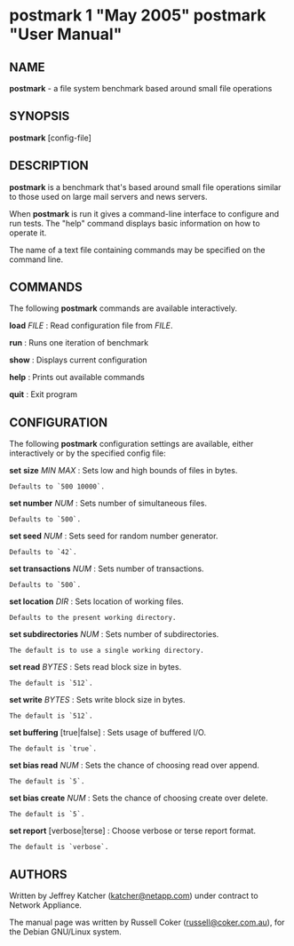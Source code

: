 postmark 1 "May 2005" postmark "User Manual"
============================================

NAME
----

**postmark** - a file system benchmark based around small file operations

SYNOPSIS
--------

__postmark__ [config-file]

DESCRIPTION
-----------

**postmark** is a benchmark that's based around small file operations similar to those used on large mail servers and news servers.

When **postmark** is run it gives a command-line interface to configure and run tests. The "help" command displays basic information on how to operate it.

The name of a text file containing commands may be specified on the command line.

COMMANDS
--------

The following **postmark** commands are available interactively.

**load** _FILE_
:   Read configuration file from _FILE_.

**run**
:   Runs one iteration of benchmark

**show**
:   Displays current configuration

**help**
:   Prints out available commands

**quit**
:   Exit program

CONFIGURATION
-------------

The following **postmark** configuration settings are available, either interactively or by the specified config file:

**set** **size** _MIN_ _MAX_
:   Sets low and high bounds of files in bytes.

    Defaults to `500 10000`.

**set number** _NUM_
:   Sets number of simultaneous files.

    Defaults to `500`.

**set seed** _NUM_
:   Sets seed for random number generator.

    Defaults to `42`.


**set transactions** _NUM_
:   Sets number of transactions.

    Defaults to `500`.

**set location** _DIR_
:   Sets location of working files.

    Defaults to the present working directory.

**set subdirectories** _NUM_
:   Sets number of subdirectories.

    The default is to use a single working directory.

**set read** _BYTES_
:   Sets read block size in bytes.

    The default is `512`.

**set write** _BYTES_
:   Sets write block size in bytes.

    The default is `512`.

**set buffering** [true|false]
:   Sets usage of buffered I/O.

    The default is `true`.

**set bias read** _NUM_
:   Sets the chance of choosing read over append.

    The default is `5`.

**set bias create** _NUM_
:   Sets the chance of choosing create over delete.

    The default is `5`.

**set report** [verbose|terse]
:   Choose verbose or terse report format.

    The default is `verbose`.


AUTHORS
-------

Written by Jeffrey Katcher (katcher@netapp.com) under contract to Network Appliance.

The manual page was written by Russell Coker (russell@coker.com.au),
for the Debian GNU/Linux system.
